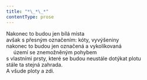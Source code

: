 ```yaml
---
title: "*\_*\_*"
contentType: prose
---
```


<section>

Nakonec to budou jen bílá místa  
avšak s přesným označením: kóty, vyvýšeniny  
nakonec to budou jen označená a vykolíkovaná  
     území se znemožněným pohybem  
s vlastními prsty, které se budou neustále dotýkat plotu  
stále ta stejná zahrada.  
A všude ploty a zdi.

</section>
